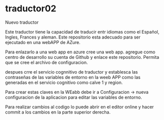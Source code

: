 # traductor02
Nuevo traductor

Este traductor tiene la capacidad de traducir entr idiomas como el Español, Ingles, Frances y aleman.
Este repositorio esta adecuado para ser ejecutado en una webAPP de AZure.

Para enlazarlo a una web app en azure cree una web app.
agregue como centro de desarrollo su cuenta de Github y enlace este repositorio.
Permita que se cree el archivo de configuracion.

despues crre el servicio cognnitivo de traductor y establesca las contraseñas de las variables de entorno en la weeb APP como las generadas
en el servicio cognitivo como calve 1 y region.

Para crear estas claves en la WEabb debe ir a Configuracion -> nueva configuracion de la aplicacion para editar las variables de entorno.

Para realizar cambios al codigo lo puede abrir en el editor online y hacer commit a los cambios en la parte superior derecha.
